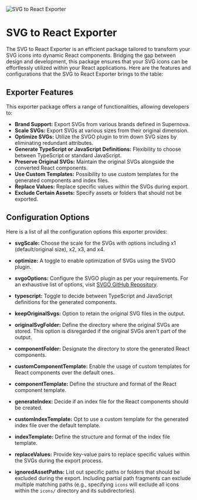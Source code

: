 ![SVG to React Exporter](https://raw.githubusercontent.com/Supernova-Studio/exporters/main/exporters/svg-to-react/resources/header.png)

# SVG to React Exporter

The SVG to React Exporter is an efficient package tailored to transform your SVG icons into dynamic React components. Bridging the gap between design and development, this package ensures that your SVG icons can be effortlessly utilized within your React applications. Here are the features and configurations that the SVG to React Exporter brings to the table:

## Exporter Features

This exporter package offers a range of functionalities, allowing developers to:

- **Brand Support:** Export SVGs from various brands defined in Supernova.
- **Scale SVGs:** Export SVGs at various sizes from their original dimension.
- **Optimize SVGs:** Utilize the SVGO plugin to trim down SVG sizes by eliminating redundant attributes.
- **Generate TypeScript or JavaScript Definitions:** Flexibility to choose between TypeScript or standard JavaScript.
- **Preserve Original SVGs:** Maintain the original SVGs alongside the converted React components.
- **Use Custom Templates:** Possibility to use custom templates for the generated components and index files.
- **Replace Values:** Replace specific values within the SVGs during export.
- **Exclude Certain Assets:** Specify assets or folders that should not be exported.

## Configuration Options

Here is a list of all the configuration options this exporter provides:

- **svgScale:** Choose the scale for the SVGs with options including x1 (default/original size), x2, x3, and x4.
  
- **optimize:** A toggle to enable optimization of SVGs using the SVGO plugin.
  
- **svgoOptions:** Configure the SVGO plugin as per your requirements. For an exhaustive list of options, visit [SVGO GitHub Repository](https://github.com/svg/svgo).
  
- **typescript:** Toggle to decide between TypeScript and JavaScript definitions for the generated components.
  
- **keepOriginalSvgs:** Option to retain the original SVG files in the output.
  
- **originalSvgFolder:** Define the directory where the original SVGs are stored. This option is disregarded if the original SVGs aren't part of the output.
  
- **componentFolder:** Designate the directory to store the generated React components.
  
- **customComponentTemplate:** Enable the usage of custom templates for React components over the default ones.
  
- **componentTemplate:** Define the structure and format of the React component template.
  
- **generateIndex:** Decide if an index file for the React components should be created.
  
- **customIndexTemplate:** Opt to use a custom template for the generated index file over the default template.
  
- **indexTemplate:** Define the structure and format of the index file template.
  
- **replaceValues:** Provide key-value pairs to replace specific values within the SVGs during the export process.
  
- **ignoredAssetPaths:** List out specific paths or folders that should be excluded during the export. Including partial path fragments can exclude multiple matching paths (e.g., specifying `icons` will exclude all icons within the `icons/` directory and its subdirectories).

